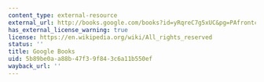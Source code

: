 ```yaml
---
content_type: external-resource
external_url: http://books.google.com/books?id=yRqreC7g5xUC&pg=PAfrontcover
has_external_license_warning: true
license: https://en.wikipedia.org/wiki/All_rights_reserved
status: ''
title: Google Books
uid: 5b89be0a-a88b-47f3-9f84-3c6a11b550ef
wayback_url: ''
---
```

